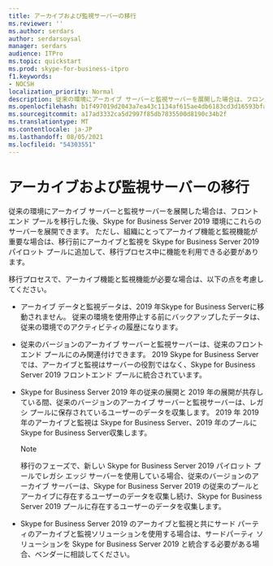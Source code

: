 ```yaml
---
title: アーカイブおよび監視サーバーの移行
ms.reviewer: ''
ms.author: serdars
author: serdarsoysal
manager: serdars
audience: ITPro
ms.topic: quickstart
ms.prod: skype-for-business-itpro
f1.keywords:
- NOCSH
localization_priority: Normal
description: 従来の環境にアーカイブ サーバーと監視サーバーを展開した場合は、フロントエンド プールを移行した後、Skype for Business Server 2019 環境にこれらのサーバーを展開できます。 ただし、組織にとってアーカイブ機能と監視機能が重要な場合は、移行前にアーカイブと監視を Skype for Business Server 2019 パイロット プールに追加して、移行プロセス中に機能を利用できる必要があります。
ms.openlocfilehash: b1f497019d2043a7ea43c1134af615ae4db6183cd3d16593bfab6e835fa4db32
ms.sourcegitcommit: a17ad3332ca5d2997f85db7835500d8190c34b2f
ms.translationtype: MT
ms.contentlocale: ja-JP
ms.lasthandoff: 08/05/2021
ms.locfileid: "54303551"
---
```

# <a name="migrating-archiving-and-monitoring-servers"></a>アーカイブおよび監視サーバーの移行

従来の環境にアーカイブ サーバーと監視サーバーを展開した場合は、フロントエンド プールを移行した後、Skype for Business Server 2019 環境にこれらのサーバーを展開できます。 ただし、組織にとってアーカイブ機能と監視機能が重要な場合は、移行前にアーカイブと監視を Skype for Business Server 2019 パイロット プールに追加して、移行プロセス中に機能を利用できる必要があります。 
  
移行プロセスで、アーカイブ機能と監視機能が必要な場合は、以下の点を考慮してください。
  
- アーカイブ データと監視データは、2019 年Skype for Business Serverに移動されません。 従来の環境を使用停止する前にバックアップしたデータは、従来の環境でのアクティビティの履歴になります。
    
- 従来のバージョンのアーカイブ サーバーと監視サーバーは、従来のフロントエンド プールにのみ関連付けできます。 2019 Skype for Business Serverでは、アーカイブと監視はサーバーの役割ではなく、Skype for Business Server 2019 フロントエンド プールに統合されています。
    
- Skype for Business Server 2019 年の従来の展開と 2019 年の展開が共存している間、従来のバージョンのアーカイブ サーバーと監視サーバーは、レガシ プールに保存されているユーザーのデータを収集します。 2019 年 2019 年のアーカイブと監視は Skype for Business Server、2019 年のプールにSkype for Business Server収集します。
    
    > [!NOTE]
    > 移行のフェーズで、新しい Skype for Business Server 2019 パイロット プールでレガシ エッジ サーバーを使用している場合、従来のバージョンのアーカイブ サーバーは、Skype for Business Server 2019 の従来のプールとアーカイブに存在するユーザーのデータを収集し続け、Skype for Business Server 2019 プールに存在するユーザーのデータを収集します。 
  
- Skype for Business Server 2019 のアーカイブと監視と共にサード パーティのアーカイブと監視ソリューションを使用する場合は、サードパーティ ソリューションを Skype for Business Server 2019 と統合する必要がある場合、ベンダーに相談してください。
    

